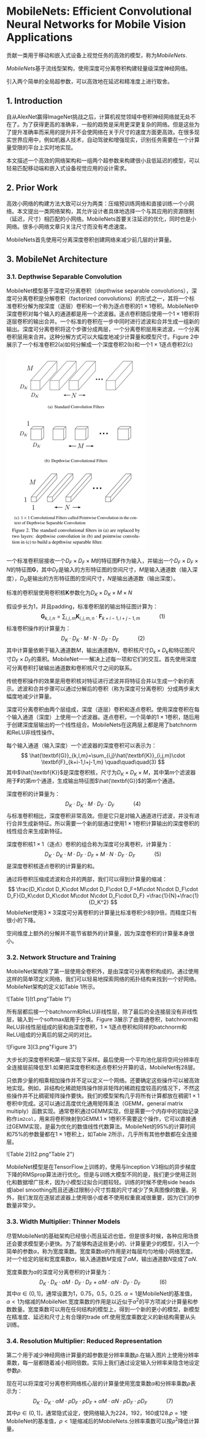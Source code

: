 # MobileNets: Efficient Convolutional Neural Networks for Mobile Vision Applications

贡献一类用于移动和嵌入式设备上视觉任务的高效的模型，称为*MobileNets*.

*MobileNets*基于流线型架构，使用深度可分离卷积构建轻量级深度神经网络。

引入两个简单的全局超参数，可以高效地在延迟和精准度上进行取舍。



## 1. Introduction

自从AlexNet赢得ImageNet挑战之后，计算机视觉领域中卷积神经网络就无处不在了。为了获得更高的准确率，一般的趋势是采用更深更复杂的网络。但是这些为了提升准确率而采用的提升并不会使网络在关于尺寸的速度方面更高效。在很多现实世界应用中，例如机器人技术，自动驾驶和增强现实，识别任务需要在一个计算量受限的平台上实时地实现。

本文描述一个高效的网络架构和一组两个超参数来构建很小且低延迟的模型，可以轻易匹配移动端和嵌入式设备视觉应用的设计需求。



## 2. Prior Work

高效小网络的构建方法大致可以分为两类：压缩预训练网络和直接训练一个小网络。本文提出一类网络架构，其允许设计者具体地选择一个与其应用的资源限制（延迟，尺寸）相匹配的小网络。MobileNets首要关注延迟的优化，同时也是小网络。很多小网络文章只关注尺寸而没有考虑速度。

MobileNets首先使用可分离深度卷积创建网络来减少前几层的计算量。



## 3. MobileNet Architecture

### 3.1. Depthwise Separable Convolution

MobileNet模型基于深度可分离卷积（depthwise separable convolutions），深度可分离卷积是分解卷积（factorized convolutions）的形式之一，其将一个标准卷积分解为按深度（逐层）卷积和一个称为逐点卷积的$1\times1$卷积。MobileNet中深度卷积对每个输入的通道都是用一个滤波器。逐点卷积随后使用一个$1\times1$卷积将逐层卷积的输出合并。一个标准的卷积在一步中同时进行滤波和合并生成一组新的输出。深度可分离卷积将这个步骤分成两层，一个分离卷积层用来滤波，一个分离卷积层用来合并。这种分解方式可以大幅度地减少计算量和模型尺寸。Figure 2中展示了一个标准卷积2(a)如何分解成一个深度卷积2(b)和一个$1\times1$逐点卷积2(c)

<img src="2.png" alt="figure 2" title="figure 2" style="zoom: 50%;" />

一个标准卷积层接收一个$D_F \times D_F \times M$的特征图$\textbf{F}$作为输入，并输出一个$D_F \times D_F \times N$的特征图$\textbf{G}$，其中$D_F$是输入的方形特征图的空间尺寸，$M$是输入通道数（输入深度），$D_G$是输出的方形特征图的空间尺寸，$N$是输出通道数（输出深度）。

标准的卷积层使用卷积核$\textbf{K}$参数化为$D_K\times D_K \times M \times N$

假设步长为1，并且padding，标准卷积层的输出特征图计算为：
$$
\textbf{G}_{k,l,n}=\sum_{i,j,m}\textbf{K}_{i,j,m,n}\cdot\textbf{F}_{k+i-1,l+j-1,m} \quad\quad\quad(1)
$$
标准卷积操作的计算量为：
$$
D_K\cdot D_K\cdot M \cdot N\cdot D_F \cdot D_F \quad\quad\quad(2)
$$
其中计算量依赖于输入通道数$M$，输出通道数$N$，卷积核尺寸$D_k\times D_k$和特征图尺寸$D_F\times D_F$的乘积。MobileNet一一解决上述每一项和它们的交互。首先使用深度可分离卷积打破输出通道数和卷积核尺寸之间的联系。

传统卷积操作的效果是用卷积核对特征进行滤波并将特征合并以生成一个新的表示。滤波和合并步骤可以通过分解后的卷积（称为深度可分离卷积）分成两步来大幅度地减少计算量。

深度可分离卷积由两个层组成，深度（逐层）卷积和逐点卷积。使用深度卷积在每个输入通道（深度）上使用一个滤波器。逐点卷积，一个简单的$1\times1$卷积，随后用于创建深度层输出的一个线性组合。MobileNets在这两层上都是用了batchnorm和ReLU非线性操作。

每个输入通道（输入深度）一个滤波器的深度卷积可以表示为：
$$
\hat{\textbf{G}}_{k,l,m}=\sum_{i,j}\hat{\textbf{K}}_{i,j,m}\cdot \textbf{F}_{k+i-1,l+j-1,m} \quad\quad\quad(3)
$$
其中$\hat{\textbf{K}}$是深度卷积核，尺寸为$D_K\times D_K \times M$，其中第$m$个滤波器用于$\textbf{F}$的第$m$个通道，生成输出特征图$\hat{\textbf{G}}$的第$m$个通道。

深度卷积的计算量为：
$$
D_K\cdot D_K\cdot M\cdot D_F\cdot D_F \quad\quad\quad(4)
$$
与标准卷积相比，深度卷积非常高效。但是它只是对输入通道进行滤波，并没有进行合并生成新特征。所以需要一个新的层通过使用$1\times1$卷积计算输出的深度卷积的线性组合来生成新特征。

深度卷积核$1\times1$（逐点）卷积的组合称为深度可分离卷积，计算量为：
$$
D_K\cdot D_K\cdot M\cdot D_F\cdot D_F+M\cdot N\cdot D_F\cdot D_F \quad\quad\quad(5)
$$
是深度卷积核逐点卷积的计算量的和。

通过将卷积压缩成滤波和合并的两部，我们可以得到计算量的缩减：
$$
\frac{D_K\cdot D_K\cdot M\cdot D_F\cdot D_F+M\cdot N\cdot D_F\cdot D_F}{D_K\cdot D_K\cdot M\cdot N\cdot D_F\cdot D_F} =\frac{1}{N}+\frac{1}{D_K^2}
$$
MobileNet使用$3\times3$深度可分离卷积的计算量比标准卷积少8到9倍，而精度只有很小的下降。

空间维度上额外的分解并不能节省额外的计算量，因为深度卷积的计算量本身很小。

### 3.2. Network Structure and Training

MobileNet架构除了第一层使用全卷积外，是由深度可分离卷积构成的。通过使用这样的简单项定义网络，我们可以轻易地探索网络的拓扑结构来找到一个好网络。MobileNet架构的定义如Table 1所示。

![Table 1](t1.png"Table 1")

所有层都后接一个batchnorm和ReLU非线性层，除了最后的全连接层没有非线性层，输入到一个softmax层用于分类。Figure 3展示了由普通卷积，batchnorm和ReLU非线性层组成的层和由深度卷积，$1\times1$逐点卷积和同样的batchnorm和ReLU组成的分离后的层之间的对比。

![Figure 3](3.png"Figure 3")

大步长的深度卷积和第一层实现下采样。最后使用一个平均池化层将空间分辨率在全连接层前降低至1.如果把深度卷积和逐点卷积分开算的话，MobileNet有28层。

只依靠少量的相乘相加操作并不足以定义一个网络。还要确定这些操作可以被高效地实现。例如，非结构化稀疏矩阵操作除非矩阵的稀疏程度较高的情况下，不然这些操作并不比稠密矩阵操作要快。我们的模型架构几乎将所有计算都放在稠密$1\times1$卷积中完成。这可以通过高度优化通用矩阵乘法（GEMM，general matrix multiply）函数实现。通常卷积通过GEMM实现，但是需要一个内存中的初始记录称作`im2col`，用来将卷积映射到GEMM.$1\times1$卷积不需要这个操作，它可以直接通过GEMM实现，是最为优化的数值线性代数算法。MobileNet的95%的计算时间和75%的参数量都在$1\times1$卷积上，如Table 2所示，几乎所有其他参数都在全连接层。

![Table 2](t2.png"Table 2")

MobileNet模型是在TensorFlow上训练的，使用与Inception V3相似的异步梯度下降的RMSprop算法进行优化。但是与训练大模型不同的是，我们更少使用正则化和数据增广技术，因为小模型过拟合问题较轻。训练的时候不使用side heads或label smoothing而且还通过限制小尺寸剪裁的尺寸减少了失真图像的数量。另外，我们发现在逐层滤波器上使用很小或者不使用权重衰减很重要，因为它们的参数量非常少。

### 3.3. Width Multiplier: Thinner Models

尽管MobileNet的基础架构已经很小而且延迟也低，但是很多时候，各种应用场景还会要求模型更小更快。为了能够构造这些更小的、计算量更少的模型，引入一个简单的参数$\alpha$，称为宽度乘数。宽度乘数$\alpha$的作用是对每层均匀地缩小网络宽度。对一个给定的层和宽度乘数$\alpha$，输入通道数$M$变成了$\alpha M$，输出通道数$N$变成了$\alpha N$.

宽度乘数为$\alpha$的深度可分离卷积的计算量为：
$$
D_K\cdot D_K\cdot \alpha M\cdot D_F\cdot D_F+\alpha M\cdot \alpha N\cdot D_F\cdot D_F \quad\quad\quad(6)
$$
其中$\alpha \in (0, 1]$，通常设置为1，0.75，0.5，0.25. $\alpha = 1$是MobileNet的基准值，$\alpha < 1$为缩减的MobileNet.宽度乘数的作用是以近似于$\alpha^2$的平方项减少计算量和参数数量。宽度乘数可以用在任何结构的模型上，得到一个新的更小的模型，新模型在精准度、延迟和尺寸上有合理的trade off.使用宽度乘数定义的新结构需要从头训练。

### 3.4. Resolution Multiplier: Reduced Representation

第二个用于减少神经网络计算量的超参数是分辨率乘数$\rho$.在输入图片上使用分辨率乘数，每一层都随着减小相同倍数。实际上我们通过设定输入分辨率来隐含地设定参数$\rho$.

现在可以将深度可分离卷积网络核心层的计算量使用宽度乘数$\alpha$和分辨率乘数$\rho$表示为：
$$
D_K\cdot D_K\cdot \alpha M\cdot \rho D_F\cdot \rho D_F+\alpha M\cdot \alpha N\cdot \rho D_F\cdot \rho D_F \quad\quad\quad(7)
$$
其中$\rho \in (0,1]$，通常隐式设定，使网络输入为224，192，160或128.$\rho=1$使MobileNet的基准值，$\rho<1$是缩减后的MobileNets.分辨率乘数可以按$\rho^2$降低计算量。